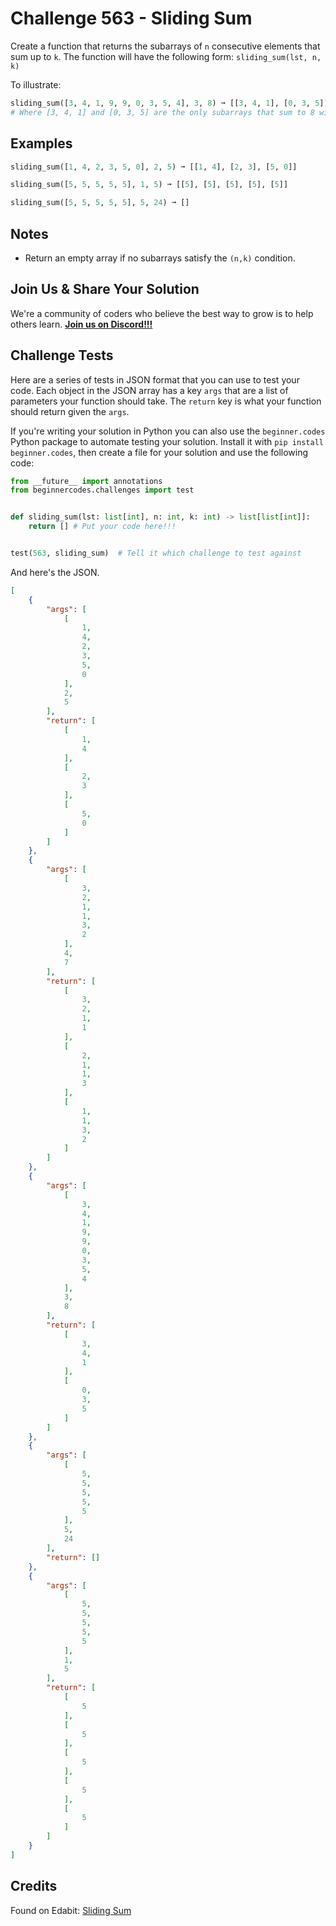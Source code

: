 # Challenge 563 - Sliding Sum

Create a function that returns the subarrays of `n` consecutive elements that sum up to `k`. The function will have the following form: `sliding_sum(lst, n, k)`

To illustrate:
```python
sliding_sum([3, 4, 1, 9, 9, 0, 3, 5, 4], 3, 8) ➞ [[3, 4, 1], [0, 3, 5]]
# Where [3, 4, 1] and [0, 3, 5] are the only subarrays that sum to 8 with length 3.
```
## Examples
```python
sliding_sum([1, 4, 2, 3, 5, 0], 2, 5) ➞ [[1, 4], [2, 3], [5, 0]]

sliding_sum([5, 5, 5, 5, 5], 1, 5) ➞ [[5], [5], [5], [5], [5]]

sliding_sum([5, 5, 5, 5, 5], 5, 24) ➞ []
```
## Notes

- Return an empty array if no subarrays satisfy the `(n,k)` condition.

## Join Us & Share Your Solution

We're a community of coders who believe the best way to grow is to help others learn. **[Join us on Discord!!!](https://discord.gg/sfHykntuGy)**

## Challenge Tests

Here are a series of tests in JSON format that you can use to test your code. Each object in the JSON array has a key `args` that are a list of parameters your function should take. The `return` key is what your function should return given the `args`. 

If you're writing your solution in Python you can also use the `beginner.codes` Python package to automate testing your solution. Install it with `pip install beginner.codes`, then create a file for your solution and use the following code:
```python
from __future__ import annotations
from beginnercodes.challenges import test


def sliding_sum(lst: list[int], n: int, k: int) -> list[list[int]]:
    return [] # Put your code here!!!


test(563, sliding_sum)  # Tell it which challenge to test against
```
And here's the JSON.
```json
[
    {
        "args": [
            [
                1,
                4,
                2,
                3,
                5,
                0
            ],
            2,
            5
        ],
        "return": [
            [
                1,
                4
            ],
            [
                2,
                3
            ],
            [
                5,
                0
            ]
        ]
    },
    {
        "args": [
            [
                3,
                2,
                1,
                1,
                3,
                2
            ],
            4,
            7
        ],
        "return": [
            [
                3,
                2,
                1,
                1
            ],
            [
                2,
                1,
                1,
                3
            ],
            [
                1,
                1,
                3,
                2
            ]
        ]
    },
    {
        "args": [
            [
                3,
                4,
                1,
                9,
                9,
                0,
                3,
                5,
                4
            ],
            3,
            8
        ],
        "return": [
            [
                3,
                4,
                1
            ],
            [
                0,
                3,
                5
            ]
        ]
    },
    {
        "args": [
            [
                5,
                5,
                5,
                5,
                5
            ],
            5,
            24
        ],
        "return": []
    },
    {
        "args": [
            [
                5,
                5,
                5,
                5,
                5
            ],
            1,
            5
        ],
        "return": [
            [
                5
            ],
            [
                5
            ],
            [
                5
            ],
            [
                5
            ],
            [
                5
            ]
        ]
    }
]
```
## Credits

Found on Edabit: [Sliding Sum](https://edabit.com/challenge/PbucHZpWm6ZGEtqki)
